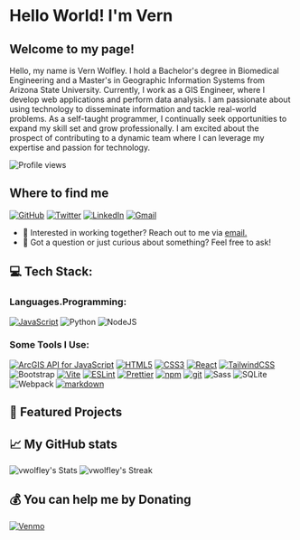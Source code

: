 # Hello World! I'm Vern

## Welcome to my page!

Hello, my name is Vern Wolfley. I hold a Bachelor's degree in Biomedical Engineering and a Master's in Geographic Information Systems from Arizona State University. Currently, I work as a GIS Engineer, where I develop web applications and perform data analysis. I am passionate about using technology to disseminate information and tackle real-world problems. As a self-taught programmer, I continually seek opportunities to expand my skill set and grow professionally. I am excited about the prospect of contributing to a dynamic team where I can leverage my expertise and passion for technology.

![Profile views](https://komarev.com/ghpvc/?username=vwolfley&label=Profile%20views&style=for-the-badge)


## Where to find me

[![GitHub](https://img.shields.io/badge/GitHub-%2312100E.svg?&style=for-the-badge&logo=Github&logoColor=white)](https://github.com/vwolfley)
[![Twitter](https://img.shields.io/badge/twitter-%231DA1F2.svg?&style=for-the-badge&logo=twitter&logoColor=white)](https://twitter.com/wolfleyvern)
[![LinkedIn](https://img.shields.io/badge/linkedin-%230077B5.svg?&style=for-the-badge&logo=linkedin&logoColor=white)](https://www.linkedin.com/in/vern-wolfley-b8322813)
[![Gmail](https://img.shields.io/badge/Gmail-vern.wolfley@gmail.com-informational?style=for-the-badge&color=EA4335&logo=gmail&logoColor=white)](mailto:vern.wolfley@gmail.com?subject=Hey!)

- 💼 Interested in working together? Reach out to me via <a href="mailto:vern.wolfley@gmail.com">email.</a>
- 💬 Got a question or just curious about something? Feel free to ask!

## 💻 Tech Stack:
### Languages.Programming:

[![JavaScript](https://img.shields.io/badge/javascript-%23323330.svg?style=for-the-badge&logo=javascript&logoColor=%23F7DF1E)](https://developer.mozilla.org/en-US/docs/Web/JavaScript "JavaScript")
![Python](https://img.shields.io/badge/python-3670A0?style=for-the-badge&logo=python&logoColor=ffdd54) 
![NodeJS](https://img.shields.io/badge/node.js-6DA55F?style=for-the-badge&logo=node.js&logoColor=white)

### Some Tools I Use:

[![ArcGIS API for JavaScript](https://img.shields.io/badge/ESRI-%34a845.svg?style=for-the-badge&logo=ESRI&logoColor=white)](https://developers.arcgis.com/javascript/latest/ "ArcGIS API for JavaScript")
[![HTML5](https://img.shields.io/badge/html5-%23E34F26.svg?style=for-the-badge&logo=html5&logoColor=white)](https://www.w3.org/TR/html5/ "HTML5")
[![CSS3](https://img.shields.io/badge/css3-%231572B6.svg?style=for-the-badge&logo=css3&logoColor=white)](https://www.w3.org/TR/CSS/ "CSS3")
[![React](https://img.shields.io/badge/react-%2320232a.svg?style=for-the-badge&logo=react&logoColor=%2361DAFB)](https://reactjs.org/ "React")
[![TailwindCSS](https://img.shields.io/badge/tailwindcss-%2338B2AC.svg?style=for-the-badge&logo=tailwind-css&logoColor=white)](https://tailwindcss.com/ "Tailwind CSS")
![Bootstrap](https://img.shields.io/badge/bootstrap-%238511FA.svg?style=for-the-badge&logo=bootstrap&logoColor=white)
[![Vite](https://img.shields.io/badge/vite-%23646CFF.svg?style=for-the-badge&logo=vite&logoColor=white)](https://vitejs.dev/ "Vite")
[![ESLint](https://img.shields.io/badge/ESLint-%4b32c3.svg?style=for-the-badge&logo=ESLint&logoColor=white)](https://eslint.org/ "ESLint")
[![Prettier](https://img.shields.io/badge/-Prettier-F7B93E?style=for-the-badge&logo=prettier&logoColor=white)](https://prettier.io/ "Prettier")
[![npm](https://img.shields.io/badge/-NPM-CB3837?style=for-the-badge&logo=npm&logoColor=white)](https://www.npmjs.com/ "npm")
[![git](https://img.shields.io/badge/-Git-F05032?style=for-the-badge&logo=git&logoColor=white)](https://git-scm.com/ "Git")
![Sass](https://img.shields.io/badge/-Sass-CC6699?style=for-the-badge&logo=sass&logoColor=white)
![SQLite](https://img.shields.io/badge/sqlite-%2307405e.svg?style=for-the-badge&logo=sqlite&logoColor=white)
![Webpack](https://img.shields.io/badge/-Webpack-8DD6F9?style=for-the-badge&logo=webpack&logoColor=white)
[![markdown](https://img.shields.io/badge/-Markdown-000000?style=for-the-badge&logo=markdown&logoColor=white)](https://www.markdownguide.org/ "markdown")


## 🌟 Featured Projects


## 📈 My GitHub stats
  
![vwolfley's Stats](https://github-readme-stats.vercel.app/api?username=vwolfley&theme=shadow_green&show_icons=true&hide_border=true&count_private=true)
![vwolfley's Streak](https://github-readme-streak-stats.herokuapp.com/?user=vwolfley&theme=shadow_green&hide_border=true)




## 💰 You can help me by Donating
[![Venmo](https://img.shields.io/badge/Venmo-%2300AEEF.svg?style=for-the-badge&logo=venmo&logoColor=white)](https://venmo.com/Vern-Wolfley)



<!--
**vwolfley/vwolfley** is a ✨ _special_ ✨ repository because its `README.md` (this file) appears on your GitHub profile.

Here are some ideas to get you started:

- 🔭 I’m currently working on ...
- 🌱 I’m currently learning ...
- 👯 I’m looking to collaborate on ...
- 🤔 I’m looking for help with ...
- 💬 Ask me about ...
- 📫 How to reach me: ...
- 😄 Pronouns: ...
- ⚡ Fun fact: ...
-->
